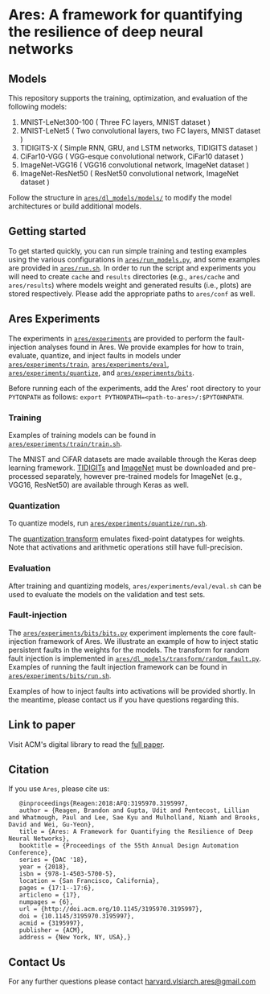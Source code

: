 # Ares: A framework for quantifying the resilience of deep neural networks

## Models
This repository supports the training, optimization, and evaluation of the following models:

1. MNIST-LeNet300-100 ( Three FC layers, MNIST dataset                         )
2. MNIST-LeNet5       ( Two convolutional layers, two FC layers, MNIST dataset )
3. TIDIGITS-X         ( Simple RNN, GRU, and LSTM networks, TIDIGITS dataset   )
4. CiFar10-VGG        ( VGG-esque convolutional network, CiFar10 dataset       )
5. ImageNet-VGG16     ( VGG16 convolutional network, ImageNet dataset          )
6. ImageNet-ResNet50  ( ResNet50 convolutional network, ImageNet dataset       )

Follow the structure in [`ares/dl_models/models/`](./dl_models/models/) to modify the model architectures or build additional models.

## Getting started
To get started quickly, you can run simple training and testing examples using the various configurations in [`ares/run_models.py`](./run_models.py), and some examples are provided in [`ares/run.sh`](./run.sh).
In order to run the script and experiments you will need to create `cache` and `results` directories (e.g., `ares/cache` and `ares/results`) where models weight and generated results (i.e., plots) are stored respectively.
Please add the appropriate paths to `ares/conf` as well.

## Ares Experiments
The experiments in [`ares/experiments`](./experiments) are provided to perform the fault-injection analyses found in Ares.
We provide examples for how to train, evaluate, quantize, and inject faults in models under [`ares/experiments/train`](./experiments/train), [`ares/experiments/eval`](./experiments/evaluate), [`ares/experiments/quantize`](./experiments/quantize), and [`ares/experiments/bits`](./experiments/bits).

Before running each of the experiments, add the Ares' root directory to your `PYTONPATH` as follows: `export PYTHONPATH=<path-to-ares>/:$PYTOHNPATH`.

### Training
Examples of training models can be found in [`ares/experiments/train/train.sh`](./experiments/train/train.sh).

The MNIST and CiFAR datasets are made available through the Keras deep learning framework.
[TIDIGITs](https://catalog.ldc.upenn.edu/ldc93s10) and [ImageNet](http://www.image-net.org/) must be downloaded and pre-processed separately, however pre-trained models for ImageNet (e.g., VGG16, ResNet50) are available through Keras as well.

### Quantization
To quantize models, run [`ares/experiments/quantize/run.sh`](./experiments/quantize/run.sh).

The [quantization transform](./dl_models/transform/quantize.py) emulates fixed-point datatypes for weights. Note that activations and arithmetic operations still have full-precision.

### Evaluation
After training and quantizing models, `ares/experiments/eval/eval.sh` can be used to evaluate the models on the validation and test sets.

### Fault-injection
The [`ares/experiments/bits/bits.py`](./experiments/bits/bits.py) experiment implements the core fault-injection framework of Ares.
We illustrate an example of how to inject static persistent faults in the weights for the models.
The transform for random fault injection is implemented in [`ares/dl_models/transform/random_fault.py`](./dl_models/transform/random_fault.py).
Examples of running the fault injection framework can be found in [`ares/experiments/bits/run.sh`](./experiments/bits/run.sh).

Examples of how to inject faults into activations will be provided shortly. 
In the meantime, please contact us if you have questions regarding this. 

## Link to paper
Visit ACM's digital library to read the [full paper](https://dl.acm.org/citation.cfm?id=3195997).

## Citation
If you use `Ares`, please cite us:
```
   @inproceedings{Reagen:2018:AFQ:3195970.3195997,
   author = {Reagen, Brandon and Gupta, Udit and Pentecost, Lillian and Whatmough, Paul and Lee, Sae Kyu and Mulholland, Niamh and Brooks, David and Wei, Gu-Yeon},
   title = {Ares: A Framework for Quantifying the Resilience of Deep Neural Networks},
   booktitle = {Proceedings of the 55th Annual Design Automation Conference},
   series = {DAC '18},
   year = {2018},
   isbn = {978-1-4503-5700-5},
   location = {San Francisco, California},
   pages = {17:1--17:6},
   articleno = {17},
   numpages = {6},
   url = {http://doi.acm.org/10.1145/3195970.3195997},
   doi = {10.1145/3195970.3195997},
   acmid = {3195997},
   publisher = {ACM},
   address = {New York, NY, USA},}
   ```

## Contact Us
For any further questions please contact <harvard.vlsiarch.ares@gmail.com>
